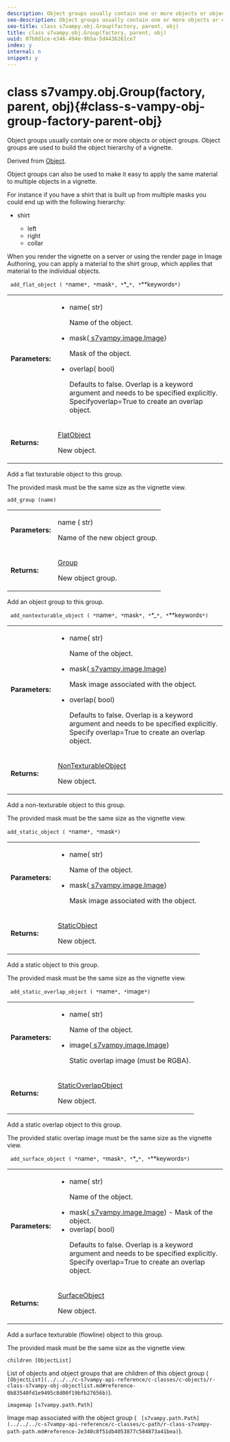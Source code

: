 ```yaml
---
description: Object groups usually contain one or more objects or object groups. Object groups are used to build the object hierarchy of a vignette.
seo-description: Object groups usually contain one or more objects or object groups. Object groups are used to build the object hierarchy of a vignette.
seo-title: class s7vampy.obj.Group(factory, parent, obj)
title: class s7vampy.obj.Group(factory, parent, obj)
uuid: 07b8d1ce-e346-494e-9b5a-5d4436261ce7
index: y
internal: n
snippet: y
---
```


# class s7vampy.obj.Group(factory, parent, obj){#class-s-vampy-obj-group-factory-parent-obj}

Object groups usually contain one or more objects or object groups. Object groups are used to build the object hierarchy of a vignette.

Derived from [Object](../../../c-s7vampy-api-reference/c-classes/c-objects/r-class-s7vampy-obj-object.md#reference-6b1486208ad24966b84942e03e5ae9ad).

Object groups can also be used to make it easy to apply the same material to multiple objects in a vignette.

For instance if you have a shirt that is built up from multiple masks you could end up with the following hierarchy:

* shirt

    * left 
    * right 
    * collar

When you render the vignette on a server or using the render page in Image Authoring, you can apply a material to the shirt group, which applies that material to the individual objects.

` add_flat_object ( *`name`*, *`mask`*, *`*_`*, *`**keywords`*)`

<table id="table_486A1146171F418B804C25BDFE35F350"> 
 <tbody> 
  <tr> 
   <td> <b> Parameters:</b> </td> 
   <td> <p> 
     <ul id="ul_632C900B09514E1DBAFD978918C349E3"> 
      <li id="li_FBEE8389D0AB42909BF085B4C6903B92"><span class="codeph">name(<span class="varname"> str</span>)</span> <p> Name of the object. </p> </li> 
      <li id="li_047F43CA52C44C87A0F19853F3BDF45E"><span class="codeph">mask(<a href="../../../c-s7vampy-api-reference/c-classes/c-classes-image/r-class-s7vampy.image.image.md#reference-9f763e9b74dc47549877ee15bd0cdb94" format="dita" scope="local"> s7vampy.image.Image</a>)</span> <p>Mask of the object. </p> </li> 
      <li id="li_94C10F9A754F47FDA90173376983A44C"><span class="codeph">overlap(<span class="varname"> bool</span>)</span> <p> Defaults to false. <span class="codeph"> Overlap</span> is a keyword argument and needs to be specified explicitly. <span class="codeph"> Specifyoverlap=True</span> to create an overlap object. </p> </li> 
     </ul> </p> </td> 
  </tr> 
  <tr> 
   <td> <b> Returns:</b> </td> 
   <td> <p><span class="codeph"><a href="../../../c-s7vampy-api-reference/c-classes/c-objects/r-class-s7vampy-obj-flatobject.md#reference-e6da5ec8f3564cd088891e6c64205552" format="dita" scope="local"> FlatObject</a></span> </p> <p> New object. </p> </td> 
  </tr> 
 </tbody> 
</table>

Add a flat texturable object to this group.

The provided mask must be the same size as the vignette view.

`add_group (name)`

<table id="table_D868CD4A77D84F15BB3573085591E02A"> 
 <tbody> 
  <tr> 
   <td> <b> Parameters:</b> </td> 
   <td> <p> <span class="codeph">name (<span class="varname"> str</span>)</span> </p> <p> Name of the new object group. </p> </td> 
  </tr> 
  <tr> 
   <td> <b> Returns:</b> </td> 
   <td> <p><span class="codeph"><a href="../../../c-s7vampy-api-reference/c-classes/c-objects/r-class-s7vampy-obj-group.md#reference-d4268759bb7740659019fec3eb7cbe91" format="dita" scope="local"> Group</a></span> </p> <p> New object group. </p> </td> 
  </tr> 
 </tbody> 
</table>

Add an object group to this group.

` add_nontexturable_object ( *`name`*, *`mask`*, *`*_`*, *`**keywords`*)`

<table id="table_82D12D0CFC554D9C90BDA549B53EDB39"> 
 <tbody> 
  <tr> 
   <td> <b> Parameters:</b> </td> 
   <td> <p> 
     <ul id="ul_CF2D342D36E1415AA4AFB0088E8305E2"> 
      <li id="li_FEBADF07523D4A4A9A909B71DD02E53B"><span class="codeph">name(<span class="varname"> str</span>)</span> <p>Name of the object. </p> </li> 
      <li id="li_A559157F77FE42CE81912D25E703ED4A"><span class="codeph">mask(<a href="../../../c-s7vampy-api-reference/c-classes/c-classes-image/r-class-s7vampy.image.image.md#reference-9f763e9b74dc47549877ee15bd0cdb94" format="dita" scope="local"> s7vampy.image.Image</a>)</span> <p>Mask image associated with the object. </p> </li> 
      <li id="li_76F9C1F39A9E4C7BBC7C82CF587B8C44"><span class="codeph">overlap(<span class="varname"> bool</span>) </span> <p>Defaults to false. <span class="codeph"> Overlap</span> is a keyword argument and needs to be specified explicitly. Specify <span class="codeph"> overlap=True</span> to create an overlap object. </p> </li> 
     </ul> </p> </td> 
  </tr> 
  <tr> 
   <td> <b> Returns:</b> </td> 
   <td> <p><span class="codeph"><a href="../../../c-s7vampy-api-reference/c-classes/c-objects/r-class-s7vampy-obj-nontexturableobject.md#reference-161cbb70e49e47ed908036ec35db68cc" format="dita" scope="local"> NonTexturableObject</a></span> </p> <p> New object. </p> </td> 
  </tr> 
 </tbody> 
</table>

Add a non-texturable object to this group.

The provided mask must be the same size as the vignette view.

`add_static_object ( *`name`*, *`mask`*)`

<table id="table_9141A18DE967461581D0308B73A789CF"> 
 <tbody> 
  <tr> 
   <td> <b> Parameters:</b> </td> 
   <td> <p> 
     <ul id="ul_DC18E766F98A485090DCEBA0589AE4C3"> 
      <li id="li_2ADDA3D196544A29A54A99CF9AE4D136"><span class="codeph">name(<span class="varname"> str</span>)</span> <p>Name of the object. </p> </li> 
      <li id="li_04D1E887F3E94F08BDAA9D717B55D0CA"><span class="codeph">mask(<a href="../../../c-s7vampy-api-reference/c-classes/c-classes-image/r-class-s7vampy.image.image.md#reference-9f763e9b74dc47549877ee15bd0cdb94" format="dita" scope="local"> s7vampy.image.Image</a>)</span> <p>Mask image associated with the object. </p> </li> 
     </ul> </p> </td> 
  </tr> 
  <tr> 
   <td> <b> Returns:</b> </td> 
   <td> <p><span class="codeph"><a href="../../../c-s7vampy-api-reference/c-classes/c-objects/r-class-s7vampy-obj-staticobject.md#reference-bd09110f7ce04b6d88fdf1c5f1a72804" format="dita" scope="local"> StaticObject</a></span> </p> <p> New object. </p> </td> 
  </tr> 
 </tbody> 
</table>

Add a static object to this group.

The provided mask must be the same size as the vignette view.

` add_static_overlap_object ( *`name`*, *`image`*)`

<table id="table_D77BC93CB03E436BA1652F792563D45D"> 
 <tbody> 
  <tr> 
   <td> <b> Parameters:</b> </td> 
   <td> <p> 
     <ul id="ul_74D2CF45A24840D1A187E7DB4720A8CD"> 
      <li id="li_318792651DE64301878863DE38BF4B71"><span class="codeph">name(<span class="varname"> str</span>)</span> <p>Name of the object. </p> </li> 
      <li id="li_BAB64DD736874621984EA76FBEC4A4D3"><span class="codeph">image(<a href="../../../c-s7vampy-api-reference/c-classes/c-classes-image/r-class-s7vampy.image.image.md#reference-9f763e9b74dc47549877ee15bd0cdb94" format="dita" scope="local"> s7vampy.image.Image</a>)</span> <p>Static overlap image (must be RGBA). </p> </li> 
     </ul> </p> </td> 
  </tr> 
  <tr> 
   <td> <b> Returns:</b> </td> 
   <td> <p><span class="codeph"><a href="../../../c-s7vampy-api-reference/c-classes/c-objects/r-class-s7vampy-obj-staticoverlapobject.md#reference-7b66780df1fc40cfa436fecdc16037c5" format="dita" scope="local"> StaticOverlapObject </a></span> </p> <p> New object. </p> </td> 
  </tr> 
 </tbody> 
</table>

Add a static overlap object to this group.

The provided static overlap image must be the same size as the vignette view.

` add_surface_object ( *`name`*, *`mask`*, *`*_`*, *`**keywords`*)`

<table id="table_E57BB108E8CD47FA99F04782C83A5838"> 
 <tbody> 
  <tr> 
   <td> <b> Parameters:</b> </td> 
   <td> <p> 
     <ul id="ul_FFEAE44B2A7C470C80FC8353EC55FE70"> 
      <li id="li_2675DD4CF925433AB8EC7BF15A6847D9"><span class="codeph">name(<span class="varname"> str</span>)</span> <p>Name of the object. </p> </li> 
      <li id="li_B53F59A27DDB4484AE20BDCCE9CEFFD6">mask(<span class="codeph"><a href="../../../c-s7vampy-api-reference/c-classes/c-classes-image/r-class-s7vampy.image.image.md#reference-9f763e9b74dc47549877ee15bd0cdb94" format="dita" scope="local"> s7vampy.image.Image</a></span>) - Mask of the object. </li> 
      <li id="li_88DF48E0B89A43178AB8F11570B5AB5C"><span class="codeph">overlap(<span class="varname"> bool</span>)</span> <p>Defaults to false. <span class="codeph"> Overlap</span> is a keyword argument and needs to be specified explicitly. Specify <span class="codeph"> overlap=True</span> to create an overlap object. </p> </li> 
     </ul> </p> </td> 
  </tr> 
  <tr> 
   <td> <b> Returns:</b> </td> 
   <td> <p><span class="codeph"><a href="../../../c-s7vampy-api-reference/c-classes/c-objects/r-class-s7vampy-obj-surfaceobject.md#reference-cf2b73b972e84cf5b9a0e22ab3d106f4" format="dita" scope="local"> SurfaceObject</a></span> </p> <p> New object. </p> </td> 
  </tr> 
 </tbody> 
</table>

Add a surface texturable (flowline) object to this group.

The provided mask must be the same size as the vignette view.

`children [ObjectList]`

List of objects and object groups that are children of this object group ( ` [ObjectList](../../../c-s7vampy-api-reference/c-classes/c-objects/r-class-s7vampy-obj-objectlist.md#reference-0b83540fd1e9495c8d00f19bfb27656b)`).

`imagemap [s7vampy.path.Path]`

Image map associated with the object group ( ` [s7vampy.path.Path](../../../c-s7vampy-api-reference/c-classes/c-path/r-class-s7vampy-path-path.md#reference-2e340c8f51db4053877c584873a41bea)`). 
